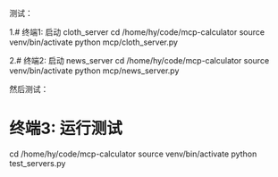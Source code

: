 
测试：

1.# 终端1: 启动 cloth_server
cd /home/hy/code/mcp-calculator
source venv/bin/activate
python mcp/cloth_server.py

2.# 终端2: 启动 news_server
cd /home/hy/code/mcp-calculator
source venv/bin/activate
python mcp/news_server.py

然后测试：
# 终端3: 运行测试
cd /home/hy/code/mcp-calculator
source venv/bin/activate
python test_servers.py